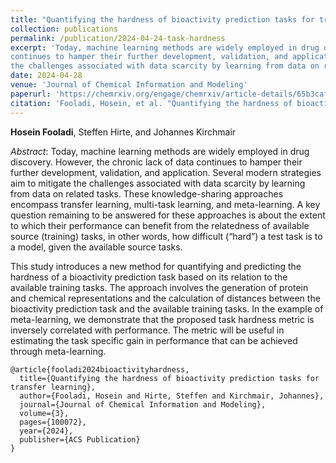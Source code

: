 ```yaml
---
title: "Quantifying the hardness of bioactivity prediction tasks for transfer learning"
collection: publications
permalink: /publication/2024-04-24-task-hardness
excerpt: 'Today, machine learning methods are widely employed in drug discovery. However, the chronic lack of data 
continues to hamper their further development, validation, and application. Several modern strategies aim to mitigate 
the challenges associated with data scarcity by learning from data on related tasks.'
date: 2024-04-28
venue: 'Journal of Chemical Information and Modeling'
paperurl: 'https://chemrxiv.org/engage/chemrxiv/article-details/65b3cafd9138d23161cc5ea4'
citation: 'Fooladi, Hosein, et al. "Quantifying the hardness of bioactivity prediction tasks for transfer learning" Journal of Chemical Information and Modeling (2024)'
---
```

**Hosein Fooladi**, Steffen Hirte, and Johannes Kirchmair

*Abstract*: Today, machine learning methods are widely employed in drug discovery. However, the chronic lack of data
continues to hamper their further development, validation, and application. Several modern strategies aim to mitigate
the challenges associated with data scarcity by learning from data on related tasks. These knowledge-sharing approaches
encompass transfer learning, multi-task learning, and meta-learning. A key question remaining to be answered for these
approaches is about the extent to which their performance can benefit from the relatedness of available source (training) tasks, in other words, how difficult (“hard”) a test task is to a model, given the available source tasks.

This study introduces a new method for quantifying and predicting the hardness of a bioactivity prediction task based on its relation to the available training tasks. The approach involves the generation of protein and chemical representations and the calculation of distances between the bioactivity prediction task and the available training tasks. In the example of meta-learning, we demonstrate that the proposed task hardness metric is inversely correlated with performance. The metric will be useful in estimating the task specific gain in performance that can be achieved through meta-learning.

```{bibtex}
@article{fooladi2024bioactivityhardness,
  title={Quantifying the hardness of bioactivity prediction tasks for transfer learning},
  author={Fooladi, Hosein and Hirte, Steffen and Kirchmair, Johannes},
  journal={Journal of Chemical Information and Modeling},
  volume={3},
  pages={100072},
  year={2024},
  publisher={ACS Publication}
}
```
